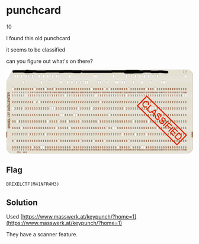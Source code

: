# punchcard
10

I found this old punchcard

it seems to be classified

can you figure out what's on there?

![punchcard.png](punchcard.png)

## Flag
```
BRIXELCTF(M41NFR4M3)
```

## Solution
Used [https://www.masswerk.at/keypunch/?home=1](https://www.masswerk.at/keypunch/?home=1)

They have a scanner feature.